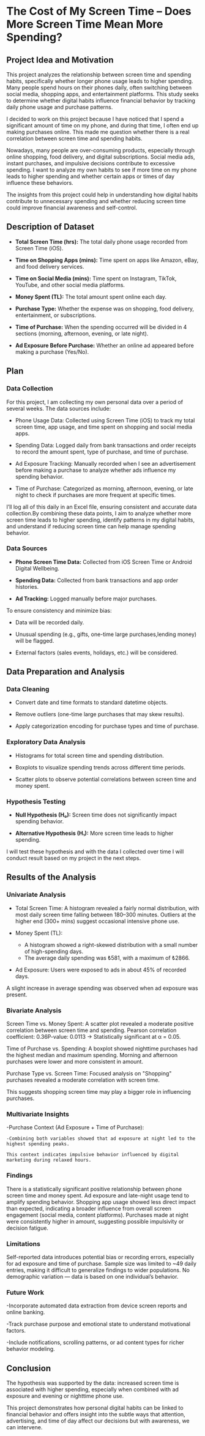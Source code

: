 # The Cost of My Screen Time – Does More Screen Time Mean More Spending?

## Project Idea and Motivation 

This project analyzes the relationship between screen time and spending habits, specifically whether longer phone usage leads to higher spending. Many people spend hours on their phones daily, often switching between social media, shopping apps, and entertainment platforms. This study seeks to determine whether digital habits influence financial behavior by tracking daily phone usage and purchase patterns.

I decided to work on this project because I have noticed that I spend a significant amount of time on my phone, and during that time, I often end up making purchases online. This made me question whether there is a real correlation between screen time and spending habits.

Nowadays, many people are over-consuming products, especially through online shopping, food delivery, and digital subscriptions. Social media ads, instant purchases, and impulsive decisions contribute to excessive spending. I want to analyze my own habits to see if more time on my phone leads to higher spending and whether certain apps or times of day influence these behaviors.

The insights from this project could help in understanding how digital habits contribute to unnecessary spending and whether reducing screen time could improve financial awareness and self-control.

## Description of Dataset
- **Total Screen Time (hrs):** The total daily phone usage recorded from Screen Time (iOS).
  
- **Time on Shopping Apps (mins):** Time spent on apps like Amazon, eBay, and food delivery services.
  
- **Time on Social Media (mins):** Time spent on Instagram, TikTok, YouTube, and other social media platforms.
  
- **Money Spent (TL):** The total amount spent online each day.
  
- **Purchase Type:** Whether the expense was on shopping, food delivery, entertainment, or subscriptions.
  
- **Time of Purchase:** When the spending occurred will be divided in 4 sections (morning, afternoon, evening, or late night).
  
- **Ad Exposure Before Purchase:** Whether an online ad appeared before making a purchase (Yes/No).


## Plan
### Data Collection
For this project, I am collecting my own personal data over a period of several weeks. The data sources include:

- Phone Usage Data: Collected using Screen Time (iOS) to track my total screen time, app usage, and time spent on shopping and social media apps.

- Spending Data: Logged daily from bank transactions and order receipts to record the amount spent, type of purchase, and time of purchase.

- Ad Exposure Tracking: Manually recorded when I see an advertisement before making a purchase to analyze whether ads influence my spending behavior.

- Time of Purchase: Categorized as morning, afternoon, evening, or late night to check if purchases are more frequent at specific times.

I’ll log all of this daily in an Excel file, ensuring consistent and accurate data collection.By combining these data points, I aim to analyze whether more screen time leads to higher spending, identify patterns in my digital habits, and understand if reducing screen time can help manage spending behavior.

### Data Sources

- **Phone Screen Time Data:** Collected from iOS Screen Time or Android Digital Wellbeing.
  
- **Spending Data:** Collected from bank transactions and app order histories.
  
- **Ad Tracking:** Logged manually before major purchases.

To ensure consistency and minimize bias:

- Data will be recorded daily.
  
- Unusual spending (e.g., gifts, one-time large purchases,lending money) will be flagged.
  
- External factors (sales events, holidays, etc.) will be considered.


## Data Preparation and Analysis

### Data Cleaning

- Convert date and time formats to standard datetime objects.
  
- Remove outliers (one-time large purchases that may skew results).
  
- Apply categorization encoding for purchase types and time of purchase.

### Exploratory Data Analysis 

- Histograms for total screen time and spending distribution.
  
- Boxplots to visualize spending trends across different time periods.
  
- Scatter plots to observe potential correlations between screen time and money spent.

### Hypothesis Testing

- **Null Hypothesis (H₀):** Screen time does not significantly impact spending behavior.
  
- **Alternative Hypothesis (H₁):** More screen time leads to higher spending.

I will test these hypothesis and with the data I collected over time I will conduct result based on my project in the next steps.



## Results of the Analysis

### Univariate Analysis

- Total Screen Time:
A histogram revealed a fairly normal distribution, with most daily screen time falling between 180–300 minutes.
Outliers at the higher end (300+ mins) suggest occasional intensive phone use.

- Money Spent (TL):
   - A histogram showed a right-skewed distribution with a small number of high-spending days.
   - The average daily spending was ₺581, with a maximum of ₺2866.

- Ad Exposure:
  Users were exposed to ads in about 45% of recorded days.

A slight increase in average spending was observed when ad exposure was present.

### Bivariate Analysis

Screen Time vs. Money Spent:
  A scatter plot revealed a moderate positive correlation between screen time and spending.
  Pearson correlation coefficient: 0.36P-value: 0.0113 -> Statistically significant at α = 0.05.

Time of Purchase vs. Spending:
  A boxplot showed nighttime purchases had the highest median and maximum spending.
  Morning and afternoon purchases were lower and more consistent in amount.

Purchase Type vs. Screen Time:
  Focused analysis on "Shopping" purchases revealed a moderate correlation with screen time.

This suggests shopping screen time  may play a bigger role in influencing purchases.

### Multivariate Insights

  -Purchase Context (Ad Exposure + Time of Purchase):

    -Combining both variables showed that ad exposure at night led to the highest spending peaks.

    This context indicates impulsive behavior influenced by digital marketing during relaxed hours.


### Findings

There is a statistically significant positive relationship between phone screen time and money spent.
Ad exposure and late-night usage tend to amplify spending behavior.
Shopping app usage showed less direct impact than expected, indicating a broader influence from overall screen engagement (social media, content platforms).
Purchases made at night were consistently higher in amount, suggesting possible impulsivity or decision fatigue.

 ### Limitations

Self-reported data introduces potential bias or recording errors, especially for ad exposure and time of purchase.
Sample size was limited to ~49 daily entries, making it difficult to generalize findings to wider populations.
No demographic variation — data is based on one individual’s behavior.

### Future Work

-Incorporate automated data extraction from device screen reports and online banking.

-Track purchase purpose and emotional state to understand motivational factors.

-Include notifications, scrolling patterns, or ad content types for richer behavior modeling.

## Conclusion

The hypothesis was supported by the data: increased screen time is associated with higher spending, especially when combined with ad exposure and evening or nighttime phone use.

This project demonstrates how personal digital habits can be linked to financial behavior and offers insight into the subtle ways that attention, advertising, and time of day affect our decisions but with awareness, we can intervene.
